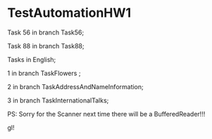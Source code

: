 # TestAutomationHW1


Task 56 in branch Task56;

Task 88 in branch Task88;

Tasks in English;

1 in branch TaskFlowers ;

2 in branch TaskAddressAndNameInformation;

3 in branch TaskInternationalTalks;

PS: Sorry for the Scanner next time there will be a BufferedReader!!!

gl!
